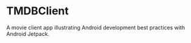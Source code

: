 # TMDBClient
A movie client app illustrating Android development best practices with Android Jetpack.
